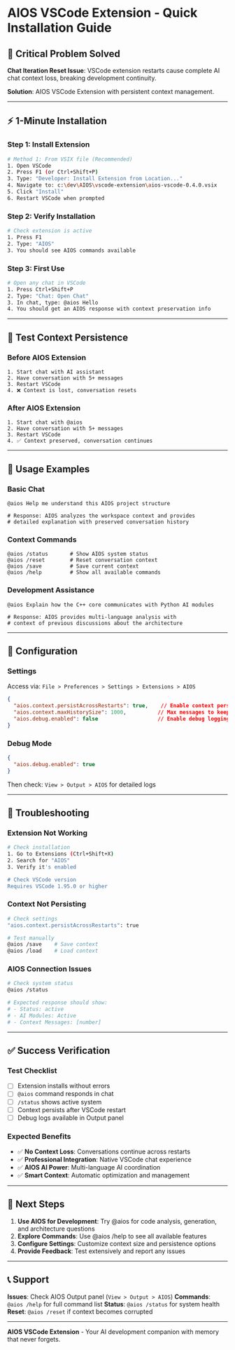 # AIOS VSCode Extension - Quick Installation Guide

## 🚨 **Critical Problem Solved**

**Chat Iteration Reset Issue**: VSCode extension restarts cause complete AI chat context loss, breaking development continuity.

**Solution**: AIOS VSCode Extension with persistent context management.

---

## ⚡ **1-Minute Installation**

### **Step 1: Install Extension**
```bash
# Method 1: From VSIX file (Recommended)
1. Open VSCode
2. Press F1 (or Ctrl+Shift+P)
3. Type: "Developer: Install Extension from Location..."
4. Navigate to: c:\dev\AIOS\vscode-extension\aios-vscode-0.4.0.vsix
5. Click "Install"
6. Restart VSCode when prompted
```

### **Step 2: Verify Installation**
```bash
# Check extension is active
1. Press F1
2. Type: "AIOS"
3. You should see AIOS commands available
```

### **Step 3: First Use**
```bash
# Open any chat in VSCode
1. Press Ctrl+Shift+P
2. Type: "Chat: Open Chat"
3. In chat, type: @aios Hello
4. You should get an AIOS response with context preservation info
```

---

## 🧪 **Test Context Persistence**

### **Before AIOS Extension**
```
1. Start chat with AI assistant
2. Have conversation with 5+ messages
3. Restart VSCode
4. ❌ Context is lost, conversation resets
```

### **After AIOS Extension**
```
1. Start chat with @aios
2. Have conversation with 5+ messages
3. Restart VSCode
4. ✅ Context preserved, conversation continues
```

---

## 🎯 **Usage Examples**

### **Basic Chat**
```
@aios Help me understand this AIOS project structure

# Response: AIOS analyzes the workspace context and provides
# detailed explanation with preserved conversation history
```

### **Context Commands**
```
@aios /status       # Show AIOS system status
@aios /reset        # Reset conversation context
@aios /save         # Save current context
@aios /help         # Show all available commands
```

### **Development Assistance**
```
@aios Explain how the C++ core communicates with Python AI modules

# Response: AIOS provides multi-language analysis with
# context of previous discussions about the architecture
```

---

## 🔧 **Configuration**

### **Settings**
Access via: `File > Preferences > Settings > Extensions > AIOS`

```json
{
  "aios.context.persistAcrossRestarts": true,    // Enable context persistence
  "aios.context.maxHistorySize": 1000,          // Max messages to keep
  "aios.debug.enabled": false                   // Enable debug logging
}
```

### **Debug Mode**
```json
{
  "aios.debug.enabled": true
}
```

Then check: `View > Output > AIOS` for detailed logs

---

## 🚨 **Troubleshooting**

### **Extension Not Working**
```bash
# Check installation
1. Go to Extensions (Ctrl+Shift+X)
2. Search for "AIOS"
3. Verify it's enabled

# Check VSCode version
Requires VSCode 1.95.0 or higher
```

### **Context Not Persisting**
```bash
# Check settings
"aios.context.persistAcrossRestarts": true

# Test manually
@aios /save    # Save context
@aios /load    # Load context
```

### **AIOS Connection Issues**
```bash
# Check system status
@aios /status

# Expected response should show:
# - Status: active
# - AI Modules: Active
# - Context Messages: [number]
```

---

## ✅ **Success Verification**

### **Test Checklist**
- [ ] Extension installs without errors
- [ ] `@aios` command responds in chat
- [ ] `/status` shows active system
- [ ] Context persists after VSCode restart
- [ ] Debug logs available in Output panel

### **Expected Benefits**
- ✅ **No Context Loss**: Conversations continue across restarts
- ✅ **Professional Integration**: Native VSCode chat experience
- ✅ **AIOS AI Power**: Multi-language AI coordination
- ✅ **Smart Context**: Automatic optimization and management

---

## 🎉 **Next Steps**

1. **Use AIOS for Development**: Try @aios for code analysis, generation, and architecture questions
2. **Explore Commands**: Use @aios /help to see all available features
3. **Configure Settings**: Customize context size and persistence options
4. **Provide Feedback**: Test extensively and report any issues

---

## 📞 **Support**

**Issues**: Check AIOS Output panel (`View > Output > AIOS`)
**Commands**: `@aios /help` for full command list
**Status**: `@aios /status` for system health
**Reset**: `@aios /reset` if context becomes corrupted

---

**AIOS VSCode Extension** - Your AI development companion with memory that never forgets.
